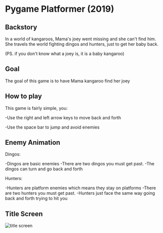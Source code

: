 # Pygame Platformer (2019)

## Backstory

In a world of kangaroos, Mama's joey went missing and she can't find him. She travels the world fighting dingos and hunters, just to get her baby back. 

(PS. if you don't know what a joey is, it is a baby kangaroo) 

## Goal

The goal of this game is to have Mama kangaroo find her joey

## How to play

This game is fairly simple, you:

-Use the right and left arrow keys to move back and forth
 
-Use the space bar to jump and avoid enemies

## Enemy Animation

Dingos:

-Dingos are basic enemies
-There are two dingos you must get past.
-The dingos can turn and go back and forth

Hunters:

-Hunters are platform enemies which means they stay on platforms
-There are two hunters you must get past. 
-Hunters just face the same way going back and forth trying to hit you

## Title Screen

![title screen](https://raw.githubusercontent.com/05mimzy2017/kangas_world/master/assets/images/github/title-screen.png)
